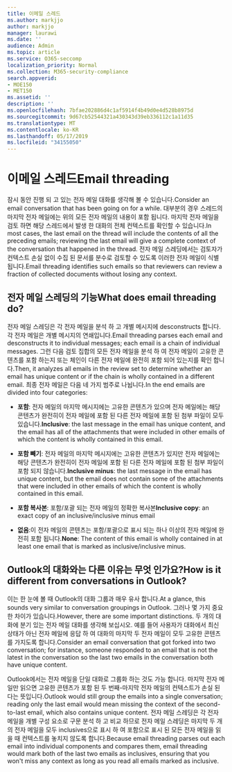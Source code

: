```yaml
---
title: 이메일 스레드
ms.author: markjjo
author: markjjo
manager: laurawi
ms.date: ''
audience: Admin
ms.topic: article
ms.service: O365-seccomp
localization_priority: Normal
ms.collection: M365-security-compliance
search.appverid:
- MOE150
- MET150
ms.assetid: ''
description: ''
ms.openlocfilehash: 7bfae202886d4c1af5914f4b49d0e4d528b8975d
ms.sourcegitcommit: 9d67cb52544321a430343d39eb336112c1a11d35
ms.translationtype: MT
ms.contentlocale: ko-KR
ms.lasthandoff: 05/17/2019
ms.locfileid: "34155050"
---
```

# <a name="email-threading"></a><span data-ttu-id="7c5b1-102">이메일 스레드</span><span class="sxs-lookup"><span data-stu-id="7c5b1-102">Email threading</span></span>

<span data-ttu-id="7c5b1-103">잠시 동안 진행 되 고 있는 전자 메일 대화를 생각해 볼 수 있습니다.</span><span class="sxs-lookup"><span data-stu-id="7c5b1-103">Consider an email conversation that has been going on for a while.</span></span> <span data-ttu-id="7c5b1-104">대부분의 경우 스레드의 마지막 전자 메일에는 위의 모든 전자 메일의 내용이 포함 됩니다. 마지막 전자 메일을 검토 하면 해당 스레드에서 발생 한 대화의 전체 컨텍스트를 확인할 수 있습니다.</span><span class="sxs-lookup"><span data-stu-id="7c5b1-104">In most cases, the last email on the thread will include the contents of all the preceding emails; reviewing the last email will give a complete context of the conversation that happened in the thread.</span></span> <span data-ttu-id="7c5b1-105">전자 메일 스레딩에서는 검토자가 컨텍스트 손실 없이 수집 된 문서를 분수로 검토할 수 있도록 이러한 전자 메일이 식별 됩니다.</span><span class="sxs-lookup"><span data-stu-id="7c5b1-105">Email threading identifies such emails so that reviewers can review a fraction of collected documents without losing any context.</span></span>

## <a name="what-does-email-threading-do"></a><span data-ttu-id="7c5b1-106">전자 메일 스레딩의 기능</span><span class="sxs-lookup"><span data-stu-id="7c5b1-106">What does email threading do?</span></span>

<span data-ttu-id="7c5b1-107">전자 메일 스레딩은 각 전자 메일을 분석 하 고 개별 메시지에 desconstructs 합니다. 각 전자 메일은 개별 메시지의 연쇄입니다.</span><span class="sxs-lookup"><span data-stu-id="7c5b1-107">Email threading parses each email and desconstructs it to individual messages; each email is a chain of individual messages.</span></span> <span data-ttu-id="7c5b1-108">그런 다음 검토 집합의 모든 전자 메일을 분석 하 여 전자 메일이 고유한 콘텐츠를 포함 하는지 또는 체인이 다른 전자 메일에 완전히 포함 되어 있는지를 확인 합니다.</span><span class="sxs-lookup"><span data-stu-id="7c5b1-108">Then, it analyzes all emails in the review set to determine whether an email has unique content or if the chain is wholly contained in a different email.</span></span> <span data-ttu-id="7c5b1-109">최종 전자 메일은 다음 네 가지 범주로 나뉩니다.</span><span class="sxs-lookup"><span data-stu-id="7c5b1-109">In the end emails are divided into four categories:</span></span>

- <span data-ttu-id="7c5b1-110">**포함**: 전자 메일의 마지막 메시지에는 고유한 콘텐츠가 있으며 전자 메일에는 해당 콘텐츠가 완전히이 전자 메일에 포함 된 다른 전자 메일에 포함 된 첨부 파일이 모두 있습니다.</span><span class="sxs-lookup"><span data-stu-id="7c5b1-110">**Inclusive**: the last message in the email has unique content, and the email has all of the attachments that were included in other emails of which the content is wholly contained in this email.</span></span>


- <span data-ttu-id="7c5b1-111">**포함 빼기**: 전자 메일의 마지막 메시지에는 고유한 콘텐츠가 있지만 전자 메일에는 해당 콘텐츠가 완전히이 전자 메일에 포함 된 다른 전자 메일에 포함 된 첨부 파일이 포함 되지 않습니다.</span><span class="sxs-lookup"><span data-stu-id="7c5b1-111">**Inclusive minus**: the last message in the email has unique content, but the email does not contain some of the attachments that were included in other emails of which the content is wholly contained in this email.</span></span>

- <span data-ttu-id="7c5b1-112">**포함 복사본**: 포함/포괄 되는 전자 메일의 정확한 복사본</span><span class="sxs-lookup"><span data-stu-id="7c5b1-112">**Inclusive copy**: an exact copy of an inclusive/inclusive minus email</span></span>

- <span data-ttu-id="7c5b1-113">**없음**:이 전자 메일의 콘텐츠는 포함/포괄으로 표시 되는 하나 이상의 전자 메일에 완전히 포함 됩니다.</span><span class="sxs-lookup"><span data-stu-id="7c5b1-113">**None**: The content of this email is wholly contained in at least one email that is marked as inclusive/inclusive minus.</span></span>

## <a name="how-is-it-different-from-conversations-in-outlook"></a><span data-ttu-id="7c5b1-114">Outlook의 대화와는 다른 이유는 무엇 인가요?</span><span class="sxs-lookup"><span data-stu-id="7c5b1-114">How is it different from conversations in Outlook?</span></span>
<span data-ttu-id="7c5b1-115">이는 한 눈에 볼 때 Outlook의 대화 그룹과 매우 유사 합니다.</span><span class="sxs-lookup"><span data-stu-id="7c5b1-115">At a glance, this sounds very similar to conversation groupings in Outlook.</span></span> <span data-ttu-id="7c5b1-116">그러나 몇 가지 중요 한 차이가 있습니다.</span><span class="sxs-lookup"><span data-stu-id="7c5b1-116">However, there are some important distinctions.</span></span> <span data-ttu-id="7c5b1-117">두 개의 대화에 분기 있는 전자 메일 대화를 생각해 보십시오. 예를 들어 사용자가 대화에서 최신 상태가 아닌 전자 메일에 응답 하 여 대화의 마지막 두 전자 메일이 모두 고유한 콘텐츠를 가지도록 합니다.</span><span class="sxs-lookup"><span data-stu-id="7c5b1-117">Consider an email conversation that got forked into two conversation; for instance, someone responded to an email that is not the latest in the conversation so the last two emails in the conversation both have unique content.</span></span>

<span data-ttu-id="7c5b1-118">Outlook에서는 전자 메일을 단일 대화로 그룹화 하는 것도 가능 합니다. 마지막 전자 메일만 읽으면 고유한 콘텐츠가 포함 된 두 번째-마지막 전자 메일의 컨텍스트가 손실 된다는 뜻입니다.</span><span class="sxs-lookup"><span data-stu-id="7c5b1-118">Outlook would still group the emails into a single conversation; reading only the last email would mean missing the context of the second-to-last email, which also contains unique content.</span></span> <span data-ttu-id="7c5b1-119">전자 메일 스레딩은 각 전자 메일을 개별 구성 요소로 구문 분석 하 고 비교 하므로 전자 메일 스레딩은 마지막 두 개의 전자 메일을 모두 inclusives으로 표시 하 여 포함으로 표시 된 모든 전자 메일을 읽을 때 컨텍스트를 놓치지 않도록 합니다.</span><span class="sxs-lookup"><span data-stu-id="7c5b1-119">Because email threading parses out each email into individual components and compares them, email threading would mark both of the last two emails as inclusives, ensuring that you won't miss any context as long as you read all emails marked as inclusive.</span></span>